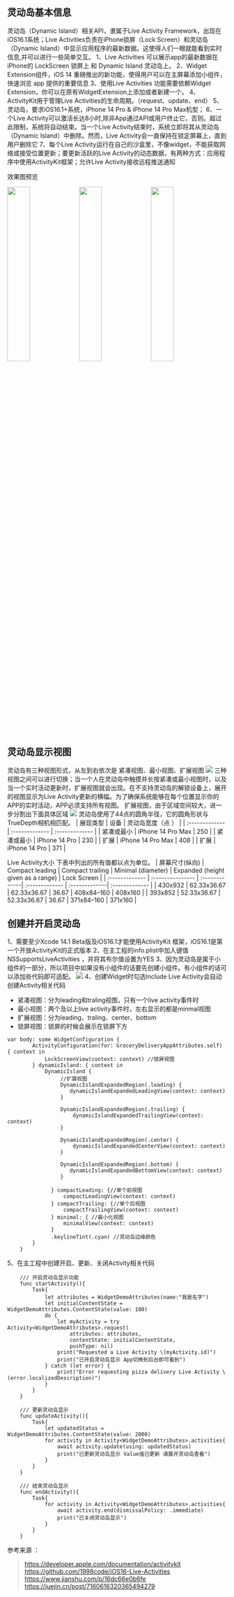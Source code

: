 
## 灵动岛基本信息
灵动岛（Dynamic Island）相关API，隶属于Live Activity Framework，出现在iOS16.1系统；Live Activities负责在iPhone锁屏（Lock Screen）和灵动岛（Dynamic Island）中显示应用程序的最新数据。这使得人们一眼就能看到实时信息,并可以进行一些简单交互。
1、Live Activities 可以展示app的最新数据在 iPhone的 LockScreen 锁屏上 和 Dynamic Island 灵动岛上。
2、Widget Extension组件，iOS 14 重磅推出的新功能，使得用户可以在主屏幕添加小组件，快速浏览 app 提供的重要信息
3、使用Live Activities 功能需要依赖Widget Extension，你可以在原有WidgetExtension上添加或者新建一个。
4、ActivityKit用于管理Live Activities的生命周期。（request、update、end）
5、灵动岛，要求iOS16.1+系统，iPhone 14 Pro & iPhone 14 Pro Max机型；
6、一个Live Activity可以激活长达8小时,除非App通过API或用户终止它，否则。超过此限制，系统将自动结束。当一个Live Activity结束时，系统立即将其从灵动岛（Dynamic Island）中删除。然而，Live Activity会一直保持在锁定屏幕上，直到用户删除它
7、每个Live Activity运行在自己的沙盒里，不像widget，不能获取网络或接受位置更新；要更新活跃的Live Activity的动态数据，有两种方式：应用程序中使用ActivityKit框架；允许Live Activity接收远程推送通知

效果图预览
<div style="text-align:left">
<img src="https://img2022.cnblogs.com/blog/950551/202211/950551-20221114155853434-1097231791.png" width="32%" height="32%">  
<img src="https://img2022.cnblogs.com/blog/950551/202211/950551-20221114155911244-1045650924.png" width="32%" height="32%">  
<img src="https://img2022.cnblogs.com/blog/950551/202211/950551-20221114155928218-2025294001.png" width="32%" height="32%">  
</div>

## 灵动岛显示视图
灵动岛有三种视图形式，从左到右依次是 紧凑视图、最小视图、扩展视图
![](https://img2022.cnblogs.com/blog/950551/202211/950551-20221114154009916-1746825719.webp)
三种视图之间可以进行切换；当一个人在灵动岛中触摸并长按紧凑或最小视图时，以及当一个实时活动更新时，扩展视图就会出现。在不支持灵动岛的解锁设备上，展开的视图显示为Live Activity更新的横幅。为了确保系统能够在每个位置显示你的APP的实时活动，APP必须支持所有视图。
扩展视图，由于区域空间较大，进一步分割出下面具体区域
![](https://img2022.cnblogs.com/blog/950551/202211/950551-20221114154119857-1030465584.webp)
灵动岛使用了44点的圆角半径，它的圆角形状与TrueDepth相机相匹配。
| 展现类型 | 设备 | 灵动岛宽度（点 ） |
| :------------- | :-------------  | :------------- |
| 紧凑或最小 | iPhone 14 Pro Max | 250      |
| 紧凑或最小 | iPhone 14 Pro     | 230      |
| 扩展    | iPhone 14 Pro Max | 408      |
| 扩展    | iPhone 14 Pro     | 371      |

Live Activity大小
下表中列出的所有值都以点为单位。
| 屏幕尺寸(纵向)  | Compact leading  | Compact trailing | Minimal (diameter) | Expanded (height given as a range) | Lock Screen |
| :------------- | :--------------- | :-------------| :------------- | :-------------| :------------- |
| 430x932 | 62.33x36.67 | 62.33x36.67 | 36.67 | 408x84–160 | 408x160 |
| 393x852 | 52.33x36.67 | 52.33x36.67 | 36.67 | 371x84–160 | 371x160 |

## 创建并开启灵动岛
1、需要至少Xcode 14.1 Beta版及iOS16.1才能使用ActivityKit 框架，iOS16.1是第一个开放ActivityKit的正式版本
2、在主工程的info.plist中加入键值NSSupportsLiveActivities ，并将其布尔值设置为YES
3、因为灵动岛是属于小组件的一部分，所以项目中如果没有小组件的话要先创建小组件。有小组件的话可以添加些代码即可适配。
![](https://img2022.cnblogs.com/blog/950551/202211/950551-20221114155209347-478132742.webp)
4、创建Widget时勾选Include Live Activity会自动创建Activity相关代码
 - 紧凑视图：分为leading和traling视图，只有一个live activity事件时
 - 最小视图：两个及以上live activity事件时，左右显示的都是minmal视图
 - 扩展视图：分为leading、traling、center、bottom
 - 锁屏视图：锁屏的时候会展示在锁屏下方
```
var body: some WidgetConfiguration {
        ActivityConfiguration(for: GroceryDeliveryAppAttributes.self) { context in
            LockScreenView(context: context) //锁屏视图
        } dynamicIsland: { context in
            DynamicIsland {
                 //扩展视图
                 DynamicIslandExpandedRegion(.leading) {
                    dynamicIslandExpandedLeadingView(context: context)
                 }
                 
                 DynamicIslandExpandedRegion(.trailing) {
                     dynamicIslandExpandedTrailingView(context: context)
                 }
                 
                 DynamicIslandExpandedRegion(.center) {
                     dynamicIslandExpandedCenterView(context: context)
                 }
                 
                 DynamicIslandExpandedRegion(.bottom) {
                    dynamicIslandExpandedBottomView(context: context)
                 }
                
              } compactLeading: {//单个前视图
                  compactLeadingView(context: context)
              } compactTrailing: {//单个后视图
                  compactTrailingView(context: context)
              } minimal: { //最小化视图
                  minimalView(context: context)
              }
              .keylineTint(.cyan) //灵动岛边缘颜色
        }
    }
```
5、在主工程中创建开启、更新、关闭Activity相关代码
```
    /// 开启灵动岛显示功能
    func startActivity(){
        Task{
            let attributes = WidgetDemoAttributes(name:"我是名字")
            let initialContentState = WidgetDemoAttributes.ContentState(value: 100)
            do {
                let myActivity = try Activity<WidgetDemoAttributes>.request(
                    attributes: attributes,
                    contentState: initialContentState,
                    pushType: nil)
                print("Requested a Live Activity \(myActivity.id)")
                print("已开启灵动岛显示 App切换到后台即可看到")
            } catch (let error) {
                print("Error requesting pizza delivery Live Activity \(error.localizedDescription)")
            }
        }
    }
    
    /// 更新灵动岛显示
    func updateActivity(){
        Task{
            let updatedStatus = WidgetDemoAttributes.ContentState(value: 2000)
            for activity in Activity<WidgetDemoAttributes>.activities{
                await activity.update(using: updatedStatus)
                print("已更新灵动岛显示 Value值已更新 请展开灵动岛查看")
            }
        }
    }
    
    /// 结束灵动岛显示
    func endActivity(){
        Task{
            for activity in Activity<WidgetDemoAttributes>.activities{
                await activity.end(dismissalPolicy: .immediate)
                print("已关闭灵动岛显示")
            }
        }
    }
```
参考来源 ：
> https://developer.apple.com/documentation/activitykit
   https://github.com/1998code/iOS16-Live-Activities
   https://www.jianshu.com/p/16dc66e0b6fe
   https://juejin.cn/post/7160616320365494279
